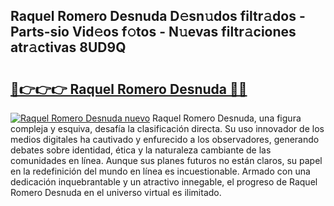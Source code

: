 ## Raquel Romero Desnuda D𝚎sn𝚞dos filtr𝚊dos - Parts-sio Vid𝚎os f𝚘tos - N𝚞evas filtr𝚊ciones atr𝚊ctivas 8UD9Q

# <h2><a href="http://mb7t6di.tromn.icu/?c=Raquel+Romero+Desnuda">🔗👉👉👉 Raquel Romero Desnuda 🔗🔗</a></h2>

[![Raquel Romero Desnuda nuevo](https://i.imgur.com/pEAQMta.gif)](http://mb7t6di.tromn.icu/?c=Raquel+Romero+Desnuda)
Raquel Romero Desnuda, una figura compleja y esquiva, desafía la clasificación directa. Su uso innovador de los medios digitales ha cautivado y enfurecido a los observadores, generando debates sobre identidad, ética y la naturaleza cambiante de las comunidades en línea. Aunque sus planes futuros no están claros, su papel en la redefinición del mundo en línea es incuestionable. Armado con una dedicación inquebrantable y un atractivo innegable, el progreso de Raquel Romero Desnuda en el universo virtual es ilimitado.
